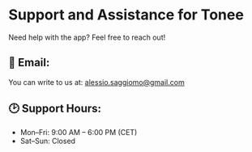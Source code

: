 # Support and Assistance for Tonee

Need help with the app? Feel free to reach out!

## 📧 Email:
You can write to us at: [alessio.saggiomo@gmail.com](mailto:alessio.saggiomo@gmail.com)

## 🕑 Support Hours:
- Mon–Fri: 9:00 AM – 6:00 PM (CET)
- Sat–Sun: Closed
